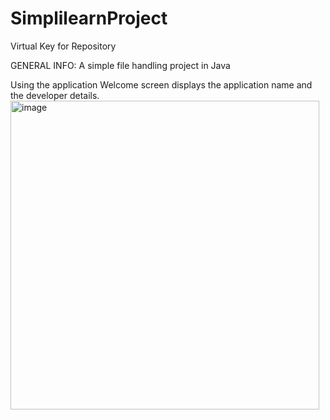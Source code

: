 # SimplilearnProject
Virtual Key for Repository

GENERAL INFO:
A simple file handling project in Java

Using the application
Welcome screen displays the application name and the developer details.
<img width="494" alt="image" src="https://user-images.githubusercontent.com/42096547/182272241-2195a542-407c-438a-a3d1-f8ad5e1be54b.png">
